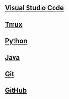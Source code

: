 ## [Visual Studio Code](/vscode)

## [Tmux](/tmux)

## [Python](/python)

## [Java](/java)

## [Git](/git)

## [GitHub](/github)
